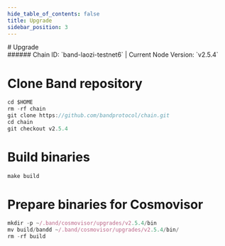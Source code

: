 ```yaml
---
hide_table_of_contents: false
title: Upgrade
sidebar_position: 3
---
```


<div class="h1-with-icon icon-band">
# Upgrade
</div>
###### Chain ID: `band-laozi-testnet6` | Current Node Version: `v2.5.4`


# Clone Band repository
```js
cd $HOME
rm -rf chain
git clone https://github.com/bandprotocol/chain.git
cd chain
git checkout v2.5.4
 ```

# Build binaries
```js
make build
 ```

# Prepare binaries for Cosmovisor
```js
mkdir -p ~/.band/cosmovisor/upgrades/v2.5.4/bin
mv build/bandd ~/.band/cosmovisor/upgrades/v2.5.4/bin/
rm -rf build
```